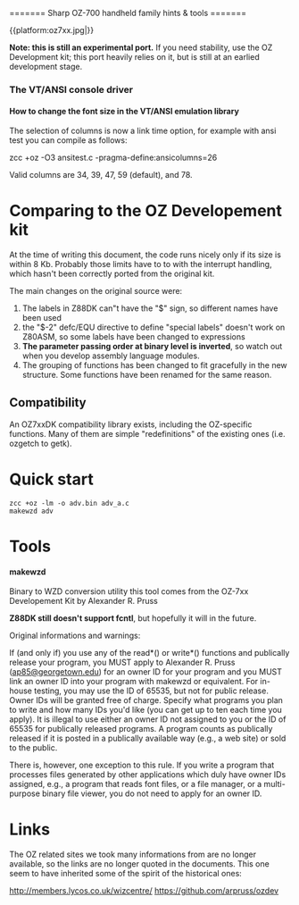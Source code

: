 ======= Sharp OZ-700 handheld family  hints & tools =======

{{platform:oz7xx.jpg|}}

**Note: this is still an experimental port.**   If you need stability, use the OZ Development kit; this port heavily relies on it, but is still at an earlied development stage.




### The VT/ANSI console driver



#### How to change the font size in the VT/ANSI emulation library

The selection of columns is now a link time option, for example with ansi test you can compile as follows:

   zcc +oz -O3 ansitest.c -pragma-define:ansicolumns=26

Valid columns are 34, 39, 47, 59 (default), and 78.


# Comparing to the OZ Developement kit

At the time of writing this document, the code runs nicely only if its size is within 8 Kb.
Probably those limits have to to with the interrupt handling, which hasn't been correctly ported from the original kit.

The main changes on the original source were:
 1.  The labels in Z88DK can"t have the "$" sign, so different names have been used
 2.  the "$-2" defc/EQU directive to define "special labels" doesn't work on Z80ASM, so some labels have been changed to expressions
 3.  **The parameter passing order at binary level is inverted**, so watch out when you develop assembly language modules.
 4.  The grouping of functions has been changed to fit gracefully in the new structure.  Some functions have been renamed for the same reason.


## Compatibility

An OZ7xxDK compatibility library exists, including the OZ-specific functions.
Many of them are simple "redefinitions" of the existing ones (i.e. ozgetch to getk).




# Quick start

    zcc +oz -lm -o adv.bin adv_a.c
    makewzd adv


# Tools


#### makewzd

Binary to WZD conversion utility this tool comes from the OZ-7xx Developement Kit by Alexander R. Pruss 

**Z88DK still doesn't support fcntl**, but hopefully it will in the future.


Original informations and warnings:

If (and only if) you use any of the read*() or write*() functions and publically release your program, you MUST apply to Alexander R. Pruss (ap85@georgetown.edu) for an owner ID for your program and you MUST link an owner ID into your program with makewzd or equivalent.  For in-house testing, you may use the ID of 65535, but not for public release.  Owner IDs will be granted free of charge.  Specify what programs you plan to write and how many IDs you'd like (you can get up to ten each time you apply). It is illegal to use either an owner ID not assigned to you or the ID of 65535 for publically released programs.  A program counts as publically released if it is posted in a publically available way (e.g., a web site) or sold to the public.


There is, however, one exception to this rule.  If you write a program that processes files generated by other applications which duly have owner IDs assigned, e.g., a program that reads font files, or a file manager, or a multi-purpose binary file viewer, you do not need to apply for an owner ID.




# Links

The OZ related sites we took many informations from are no longer available, so the links are no longer quoted in the documents.
This one seem to have inherited some of the spirit of the historical ones:

http://members.lycos.co.uk/wizcentre/
https://github.com/arpruss/ozdev

